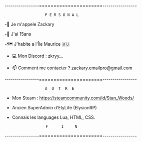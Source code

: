 -----------------======================-----------------
                    
                    
                      P E R S O N A L

-👤 Je m'appele Zackary

-👤 J'ai 15ans 

-🗺️ J'habite a l'Île Maurice 🇲🇺

- 💻 Mon Discord : zkryy__

- 📫 Comment me contacter ? zackary.emailpro@gmail.com


-----------------======================-----------------


                      A  U  T  R  E  

- Mon Steam : https://steamcommunity.com/id/Stan_Woods/

- Ancien SuperAdmin d'ElyLife (ElysionRP)

- Connais les languages Lua, HTML, CSS. 


                     F      I     N

-----------------======================-----------------
